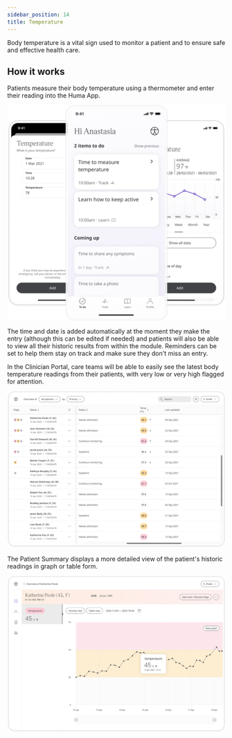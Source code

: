 ```yaml
---
sidebar_position: 14
title: Temperature 
---
```


Body temperature is a vital sign used to monitor a patient and to ensure safe and effective health care.

## How it works

Patients measure their body temperature using a thermometer and enter their reading into the Huma App. 

![Adding temperature in the Huma App](./assets/temperature.png)

The time and date is added automatically at the moment they make the entry (although this can be edited if needed) and patients will also be able to view all their historic results from within the module. Reminders can be set to help them stay on track and make sure they don't miss an entry.

In the Clinician Portal, care teams will be able to easily see the latest body temperature readings from their patients, with very low or very high flagged for attention.

![Viewing patient's temperature in the Huma App](./assets/cp-patient-list-temperature.png)

The Patient Summary displays a more detailed view of the patient's historic readings in graph or table form.

![Viewing patient's temperature in the Huma App](./assets/cp-module-details-temperature.png)
